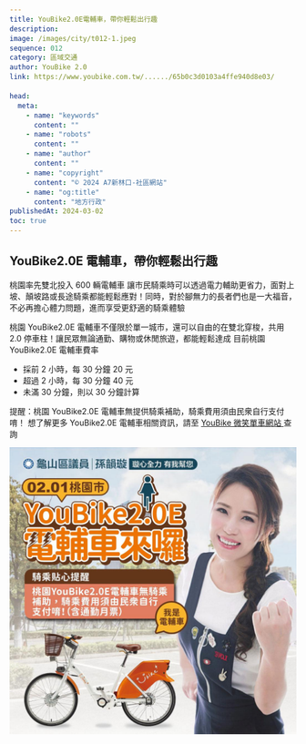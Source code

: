 ```yaml
---
title: YouBike2.0E電輔車，帶你輕鬆出行趣
description:
image: /images/city/t012-1.jpeg
sequence: 012
category: 區域交通
author: YouBike 2.0
link: https://www.youbike.com.tw/....../65b0c3d0103a4ffe940d8e03/

head:
  meta:
    - name: "keywords"
      content: ""
    - name: "robots"
      content: ""
    - name: "author"
      content: ""
    - name: "copyright"
      content: "© 2024 A7新林口-社區網站"
    - name: "og:title"
      content: "地方行政"
publishedAt: 2024-03-02
toc: true
---
```


## YouBike2.0E 電輔車，帶你輕鬆出行趣

桃園率先雙北投入 600 輛電輔車
讓市民騎乘時可以透過電力輔助更省力，面對上坡、顛坡路或長途騎乘都能輕鬆應對！同時，對於腳無力的長者們也是一大福音，不必再擔心體力問題，進而享受更舒適的騎乘體驗

桃園 YouBike2.0E 電輔車不僅限於單一城市，還可以自由的在雙北穿梭，共用 2.0 停車柱！讓民眾無論通勤、購物或休閒旅遊，都能輕鬆達成
目前桃園 YouBike2.0E 電輔車費率

- 採前 2 小時，每 30 分鐘 20 元
- 超過 2 小時，每 30 分鐘 40 元
- 未滿 30 分鐘，則以 30 分鐘計算

提醒：桃園 YouBike2.0E 電輔車無提供騎乘補助，騎乘費用須由民衆自行支付唷！
想了解更多 YouBike2.0E 電輔車相關資訊，請至 <a href="https://www.youbike.com.tw/region/taipei/news/service/65b0c3d0103a4ffe940d8e03/"> YouBike 微笑單車網站 </a> 查詢

![t012-1.jpeg](/images/city/t012-1.jpeg)
